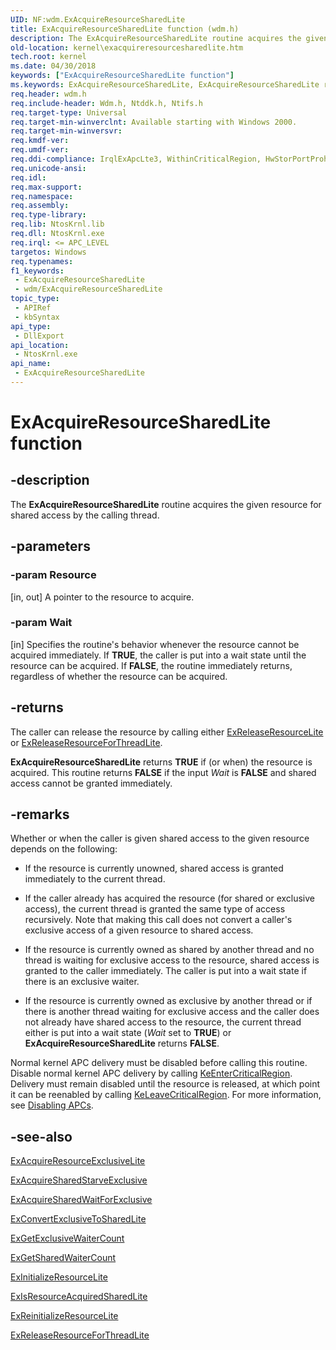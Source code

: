 ```yaml
---
UID: NF:wdm.ExAcquireResourceSharedLite
title: ExAcquireResourceSharedLite function (wdm.h)
description: The ExAcquireResourceSharedLite routine acquires the given resource for shared access by the calling thread.
old-location: kernel\exacquireresourcesharedlite.htm
tech.root: kernel
ms.date: 04/30/2018
keywords: ["ExAcquireResourceSharedLite function"]
ms.keywords: ExAcquireResourceSharedLite, ExAcquireResourceSharedLite routine [Kernel-Mode Driver Architecture], k102_da765a3d-5d09-43da-98fe-48d4f7bccb9b.xml, kernel.exacquireresourcesharedlite, wdm/ExAcquireResourceSharedLite
req.header: wdm.h
req.include-header: Wdm.h, Ntddk.h, Ntifs.h
req.target-type: Universal
req.target-min-winverclnt: Available starting with Windows 2000.
req.target-min-winversvr: 
req.kmdf-ver: 
req.umdf-ver: 
req.ddi-compliance: IrqlExApcLte3, WithinCriticalRegion, HwStorPortProhibitedDDIs, WithinCriticalRegion(storport)
req.unicode-ansi: 
req.idl: 
req.max-support: 
req.namespace: 
req.assembly: 
req.type-library: 
req.lib: NtosKrnl.lib
req.dll: NtosKrnl.exe
req.irql: <= APC_LEVEL
targetos: Windows
req.typenames: 
f1_keywords:
 - ExAcquireResourceSharedLite
 - wdm/ExAcquireResourceSharedLite
topic_type:
 - APIRef
 - kbSyntax
api_type:
 - DllExport
api_location:
 - NtosKrnl.exe
api_name:
 - ExAcquireResourceSharedLite
---
```


# ExAcquireResourceSharedLite function


## -description

The **ExAcquireResourceSharedLite** routine acquires the given resource for shared access by the calling thread.

## -parameters

### -param Resource 

[in, out]
A pointer to the resource to acquire.

### -param Wait 

[in]
Specifies the routine's behavior whenever the resource cannot be acquired immediately. If **TRUE**, the caller is put into a wait state until the resource can be acquired. If **FALSE**, the routine immediately returns, regardless of whether the resource can be acquired.

## -returns

The caller can release the resource by calling either [ExReleaseResourceLite](nf-wdm-exreleaseresourcelite.md) or [ExReleaseResourceForThreadLite](nf-wdm-exreleaseresourceforthreadlite.md).

**ExAcquireResourceSharedLite** returns **TRUE** if (or when) the resource is acquired. This routine returns **FALSE** if the input *Wait* is **FALSE** and shared access cannot be granted immediately.

## -remarks

Whether or when the caller is given shared access to the given resource depends on the following:

* If the resource is currently unowned, shared access is granted immediately to the current thread.

* If the caller already has acquired the resource (for shared or exclusive access), the current thread is granted the same type of access recursively. Note that making this call does not convert a caller's exclusive access of a given resource to shared access.

* If the resource is currently owned as shared by another thread and no thread is waiting for exclusive access to the resource, shared access is granted to the caller immediately. The caller is put into a wait state if there is an exclusive waiter.

* If the resource is currently owned as exclusive by another thread or if there is another thread waiting for exclusive access and the caller does not already have shared access to the resource, the current thread either is put into a wait state (*Wait* set to **TRUE**) or **ExAcquireResourceSharedLite** returns **FALSE**.

Normal kernel APC delivery must be disabled before calling this routine. Disable normal kernel APC delivery by calling [KeEnterCriticalRegion](../ntddk/nf-ntddk-keentercriticalregion.md). Delivery must remain disabled until the resource is released, at which point it can be reenabled by calling [KeLeaveCriticalRegion](../ntddk/nf-ntddk-keleavecriticalregion.md). For more information, see [Disabling APCs](/windows-hardware/drivers/kernel/disabling-apcs).

## -see-also

[ExAcquireResourceExclusiveLite](nf-wdm-exacquireresourceexclusivelite.md)

[ExAcquireSharedStarveExclusive](nf-wdm-exacquiresharedstarveexclusive.md)

[ExAcquireSharedWaitForExclusive](nf-wdm-exacquiresharedwaitforexclusive.md)

[ExConvertExclusiveToSharedLite](nf-wdm-exconvertexclusivetosharedlite.md)

[ExGetExclusiveWaiterCount](nf-wdm-exgetexclusivewaitercount.md)

[ExGetSharedWaiterCount](nf-wdm-exgetsharedwaitercount.md)

[ExInitializeResourceLite](nf-wdm-exinitializeresourcelite.md)

[ExIsResourceAcquiredSharedLite](nf-wdm-exisresourceacquiredsharedlite.md)

[ExReinitializeResourceLite](nf-wdm-exreinitializeresourcelite.md)

[ExReleaseResourceForThreadLite](nf-wdm-exreleaseresourceforthreadlite.md)
